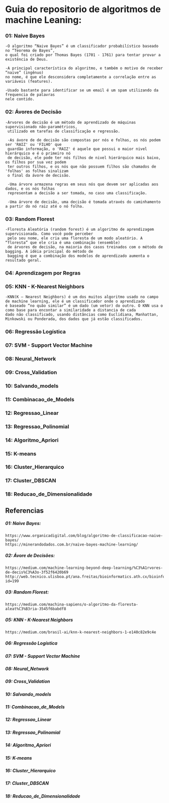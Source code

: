 # Guia do repositorio de algoritmos de machine Leaning:

### 01: Naive Bayes
    -O algoritmo “Naive Bayes” é um classificador probabilístico baseado no “Teorema de Bayes”, 
    o qual foi criado por Thomas Bayes (1701 - 1761) para tentar provar a existência de Deus.
    
    -A principal característica do algoritmo, e também o motivo de receber “naive” (ingênuo) 
    no nome, é que ele desconsidera completamente a correlação entre as variáveis (features).
    
    -Usado bastante para identificar se um email é um spam utilizando da frequencia de palavras
    nele contido. 
    
    
### 02: Ávores de Decisão
    -Árvores de decisão é um método de aprendizado de máquinas supervisionado não-paramétricos,
     utilizado em tarefas de classificação e regressão.
     
     -As ávore de de decisão são compostas por nós e folhas, os nós podem ser 'RAIZ' ou 'FILHO' que
     guardão informação, o 'RAIZ' é aquele que possui o maior nivel hierárquico e é o primeiro nó 
     de decisão, ele pode ter nós filhos de nivel hierárquico mais baixo, os filhos por sua vez podem
     ter outros filhos, e os nós que não possuem filhos são chamados de 'folhas' as folhas sinalizam
     o final da ávore de decisão.
     
     -Uma árvore armazena regras em seus nós que devem ser aplicadas aos dados, e os nós folhas 
     representam a decisão a ser tomada, no caso uma classificação.
     
     -Uma árvore de decisão, uma decisão é tomada através do caminhamento a partir do nó raiz até o nó folha.

### 03: Random Florest
    -Floresta Aleatória (random forest) é um algoritmo de aprendizagem supervisionada. Como você pode perceber
     pelo seu nome, ele cria uma floresta de um modo aleatório. A “floresta” que ele cria é uma combinação (ensemble)
     de árvores de decisão, na maioria dos casos treinados com o método de bagging. A idéia principal do método de 
     bagging é que a combinação dos modelos de aprendizado aumenta o resultado geral.

### 04: Aprendizagem por Regras
    
### 05: KNN - K-Nearest Neighbors
    -KNN(K — Nearest Neighbors) é um dos muitos algoritmo usado no campo de machine learning, ele é um classificador onde o aprendizado 
    é baseado “no quão similar” é um dado (um vetor) do outro. O KNN usa o como base para encontar a similaridade a distancia de cada 
    dado não classificado, usando distâncias como Euclidiana, Manhattan, Minkowski ou Ponderada, dos dados que já estão classificados.

### 06: Regressão Logística

### 07: SVM - Support Vector Machine

### 08: Neural_Network

### 09: Cross_Validation

### 10: Salvando_models

### 11: Combinacao_de_Models

### 12: Regressao_Linear

### 13: Regressao_Polinomial

### 14: Algoritmo_Apriori

### 15: K-means

### 16: Cluster_Hierarquico

### 17: Cluster_DBSCAN

### 18: Reducao_de_Dimensionalidade
     
## Referencias 

##### 01: Naive Bayes: 
    https://www.organicadigital.com/blog/algoritmo-de-classificacao-naive-bayes/
    https://minerandodados.com.br/naive-bayes-machine-learning/
    
##### 02: Ávore de Decisões:
    https://medium.com/machine-learning-beyond-deep-learning/%C3%A1rvores-de-decis%C3%A3o-3f52f6420b69
    http://web.tecnico.ulisboa.pt/ana.freitas/bioinformatics.ath.cx/bioinformatics.ath.cx/indexf23d.html?id=199
    
##### 03: Random Florest:
    https://medium.com/machina-sapiens/o-algoritmo-da-floresta-aleat%C3%B3ria-3545f6babdf8
    
##### 05: KNN - K-Nearest Neighbors
    https://medium.com/brasil-ai/knn-k-nearest-neighbors-1-e140c82e9c4e
    
##### 06: Regressão Logística

##### 07: SVM - Support Vector Machine

##### 08: Neural_Network

##### 09: Cross_Validation

##### 10: Salvando_models

##### 11: Combinacao_de_Models

##### 12: Regressao_Linear

##### 13: Regressao_Polinomial

##### 14: Algoritmo_Apriori

##### 15: K-means

##### 16: Cluster_Hierarquico

##### 17: Cluster_DBSCAN

##### 18: Reducao_de_Dimensionalidade
    
